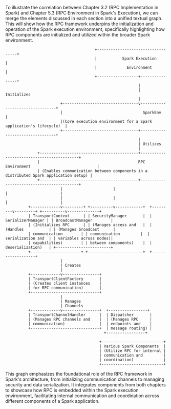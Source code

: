 To illustrate the correlation between Chapter 3.2 (RPC Implementation in Spark) and Chapter 5.3 (RPC Environment in Spark's Execution), we can merge the elements discussed in each section into a unified textual graph. This will show how the RPC framework underpins the initialization and operation of the Spark execution environment, specifically highlighting how RPC components are initialized and utilized within the broader Spark environment.

```
                                       +-----------------------------------+
                                       |           Spark Execution         |
                                       |             Environment           |
                                       +------------------+----------------+
                                                          |
                                                          | Initializes
                                                          |
                        +---------------------------------v---------------------------------+
                        |                                   SparkEnv                        |
                        |(Core execution environment for a Spark application's lifecycle)  |
                        +---------------------------------+---------------------------------+
                                                          |
                                                          | Utilizes
                                                          |
              +-------------------------------------------+-------------------------------------------+
              |                                           RPC Environment                             |
              | (Enables communication between components in a distributed Spark application setup) |
              +-------------------------------------------+-------------------------------------------+
                        |                      |                         |                       |
                        |                      |                         |                       |
          +-------------v---------+ +----------v------------+  +---------v---------+ +----------v--------------+
          | TransportContext      | | SecurityManager       |  | SerializerManager | | BroadcastManager        |
          | (Initializes RPC      | | (Manages access and   |  | (Handles           | | (Manages broadcast      |
          | communication        | | communication         |  | serialization and  | | variables across nodes)|
          | capabilities)        | | between components)    |  | deserialization)   | +------------------------+
          +----------------------+ +------------------------+  +-------------------+
                        |                                                           
                        | Creates                                                    
                        |                                                           
          +-------------v----------------+                                          
          | TransportClientFactory       |                                          
          | (Creates client instances    |                                          
          | for RPC communication)       |                                          
          +------------------------------+                                          
                        |                                                           
                        | Manages                                                    
                        | Channels                                                   
          +-------------v----------------+  +-----------------+                      
          | TransportChannelHandler      |  | Dispatcher       |                      
          | (Manages RPC channels and    |  | (Manages RPC     |                      
          | communication)               |  | endpoints and    |                      
          +------------------------------+  | message routing) |                      
                                           +-----------------+                        

                                         +---------------------------+                
                                         | Various Spark Components  |                
                                         | (Utilize RPC for internal |                
                                         | communication and         |                
                                         | coordination)             |                
                                         +---------------------------+                
```

This graph emphasizes the foundational role of the RPC framework in Spark's architecture, from initializing communication channels to managing security and data serialization. It integrates components from both chapters to showcase how RPC is embedded within the Spark execution environment, facilitating internal communication and coordination across different components of a Spark application.
